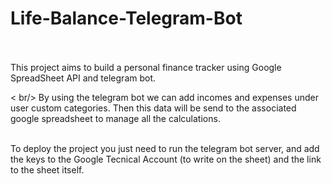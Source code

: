 ﻿# Life-Balance-Telegram-Bot

<br /><br />This project aims to build a personal finance tracker using Google SpreadSheet API and telegram bot. 

< br/> By using the telegram bot we can add incomes and expenses under user custom categories. Then this data will be send to the associated google spreadsheet to manage all the calculations.

<br />To deploy the project you just need to run the telegram bot server, and add the keys to the Google Tecnical Account (to write on the sheet) and the link to the sheet itself.
